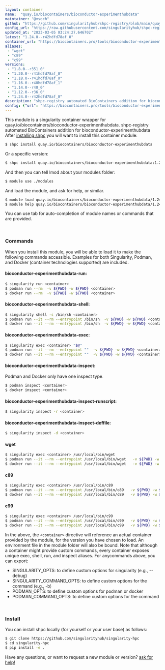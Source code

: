 ```yaml
---
layout: container
name:  "quay.io/biocontainers/bioconductor-experimenthubdata"
maintainer: "@vsoch"
github: "https://github.com/singularityhub/shpc-registry/blob/main/quay.io/biocontainers/bioconductor-experimenthubdata/container.yaml"
config_url: "https://raw.githubusercontent.com/singularityhub/shpc-registry/main/quay.io/biocontainers/bioconductor-experimenthubdata/container.yaml"
updated_at: "2023-03-05 03:24:27.646702"
latest: "1.24.0--r42hdfd78af_0"
container_url: "https://biocontainers.pro/tools/bioconductor-experimenthubdata"
aliases:
 - "wget"
 - "c89"
 - "c99"
versions:
 - "1.8.0--r351_0"
 - "1.20.0--r41hdfd78af_0"
 - "1.18.0--r41hdfd78af_0"
 - "1.16.0--r40hdfd78af_1"
 - "1.14.0--r40_0"
 - "1.12.0--r36_0"
 - "1.24.0--r42hdfd78af_0"
description: "shpc-registry automated BioContainers addition for bioconductor-experimenthubdata"
config: {"url": "https://biocontainers.pro/tools/bioconductor-experimenthubdata", "maintainer": "@vsoch", "description": "shpc-registry automated BioContainers addition for bioconductor-experimenthubdata", "latest": {"1.24.0--r42hdfd78af_0": "sha256:2060f5b2ad6d427a5035023ea8e1907cb54f742315c47b1a5cb607ba67b8e585"}, "tags": {"1.8.0--r351_0": "sha256:f5e5373c60a15764ec8e41ad1165fe8c00749f376f3def1741346efb68ed7924", "1.20.0--r41hdfd78af_0": "sha256:4ede104f7af994756750a5e571a64c64e685b029df93361aae5de3d241fc4e33", "1.18.0--r41hdfd78af_0": "sha256:f67895ee66da9cba7cec6c9b616177fa90c668ae538825aa947ae0e353725d8a", "1.16.0--r40hdfd78af_1": "sha256:2f67a7a83ae9a6c89ff050fab15901da25b23d7416eebc28c05bd8d7eca05340", "1.14.0--r40_0": "sha256:756eca4bfe7abe1e3107e721f5a339a5e3f32fd9436eb506f6cb53ec945144ad", "1.12.0--r36_0": "sha256:2b47c3f34ca38d8a85c5fd331cd3ceb4f91a5c46bad92552501e9dbf4b205470", "1.24.0--r42hdfd78af_0": "sha256:2060f5b2ad6d427a5035023ea8e1907cb54f742315c47b1a5cb607ba67b8e585"}, "docker": "quay.io/biocontainers/bioconductor-experimenthubdata", "aliases": {"wget": "/usr/local/bin/wget", "c89": "/usr/local/bin/c89", "c99": "/usr/local/bin/c99"}}
---
```


This module is a singularity container wrapper for quay.io/biocontainers/bioconductor-experimenthubdata.
shpc-registry automated BioContainers addition for bioconductor-experimenthubdata
After [installing shpc](#install) you will want to install this container module:


```bash
$ shpc install quay.io/biocontainers/bioconductor-experimenthubdata
```

Or a specific version:

```bash
$ shpc install quay.io/biocontainers/bioconductor-experimenthubdata:1.24.0--r42hdfd78af_0
```

And then you can tell lmod about your modules folder:

```bash
$ module use ./modules
```

And load the module, and ask for help, or similar.

```bash
$ module load quay.io/biocontainers/bioconductor-experimenthubdata/1.24.0--r42hdfd78af_0
$ module help quay.io/biocontainers/bioconductor-experimenthubdata/1.24.0--r42hdfd78af_0
```

You can use tab for auto-completion of module names or commands that are provided.

<br>

### Commands

When you install this module, you will be able to load it to make the following commands accessible.
Examples for both Singularity, Podman, and Docker (container technologies supported) are included.

#### bioconductor-experimenthubdata-run:

```bash
$ singularity run <container>
$ podman run --rm  -v ${PWD} -w ${PWD} <container>
$ docker run --rm  -v ${PWD} -w ${PWD} <container>
```

#### bioconductor-experimenthubdata-shell:

```bash
$ singularity shell -s /bin/sh <container>
$ podman run --it --rm --entrypoint /bin/sh  -v ${PWD} -w ${PWD} <container>
$ docker run --it --rm --entrypoint /bin/sh  -v ${PWD} -w ${PWD} <container>
```

#### bioconductor-experimenthubdata-exec:

```bash
$ singularity exec <container> "$@"
$ podman run --it --rm --entrypoint ""  -v ${PWD} -w ${PWD} <container> "$@"
$ docker run --it --rm --entrypoint ""  -v ${PWD} -w ${PWD} <container> "$@"
```

#### bioconductor-experimenthubdata-inspect:

Podman and Docker only have one inspect type.

```bash
$ podman inspect <container>
$ docker inspect <container>
```

#### bioconductor-experimenthubdata-inspect-runscript:

```bash
$ singularity inspect -r <container>
```

#### bioconductor-experimenthubdata-inspect-deffile:

```bash
$ singularity inspect -d <container>
```


#### wget

```bash
$ singularity exec <container> /usr/local/bin/wget
$ podman run --it --rm --entrypoint /usr/local/bin/wget   -v ${PWD} -w ${PWD} <container> -c " $@"
$ docker run --it --rm --entrypoint /usr/local/bin/wget   -v ${PWD} -w ${PWD} <container> -c " $@"
```


#### c89

```bash
$ singularity exec <container> /usr/local/bin/c89
$ podman run --it --rm --entrypoint /usr/local/bin/c89   -v ${PWD} -w ${PWD} <container> -c " $@"
$ docker run --it --rm --entrypoint /usr/local/bin/c89   -v ${PWD} -w ${PWD} <container> -c " $@"
```


#### c99

```bash
$ singularity exec <container> /usr/local/bin/c99
$ podman run --it --rm --entrypoint /usr/local/bin/c99   -v ${PWD} -w ${PWD} <container> -c " $@"
$ docker run --it --rm --entrypoint /usr/local/bin/c99   -v ${PWD} -w ${PWD} <container> -c " $@"
```



In the above, the `<container>` directive will reference an actual container provided
by the module, for the version you have chosen to load. An environment file in the
module folder will also be bound. Note that although a container
might provide custom commands, every container exposes unique exec, shell, run, and
inspect aliases. For anycommands above, you can export:

 - SINGULARITY_OPTS: to define custom options for singularity (e.g., --debug)
 - SINGULARITY_COMMAND_OPTS: to define custom options for the command (e.g., -b)
 - PODMAN_OPTS: to define custom options for podman or docker
 - PODMAN_COMMAND_OPTS: to define custom options for the command

<br>

### Install

You can install shpc locally (for yourself or your user base) as follows:

```bash
$ git clone https://github.com/singularityhub/singularity-hpc
$ cd singularity-hpc
$ pip install -e .
```

Have any questions, or want to request a new module or version? [ask for help!](https://github.com/singularityhub/singularity-hpc/issues)